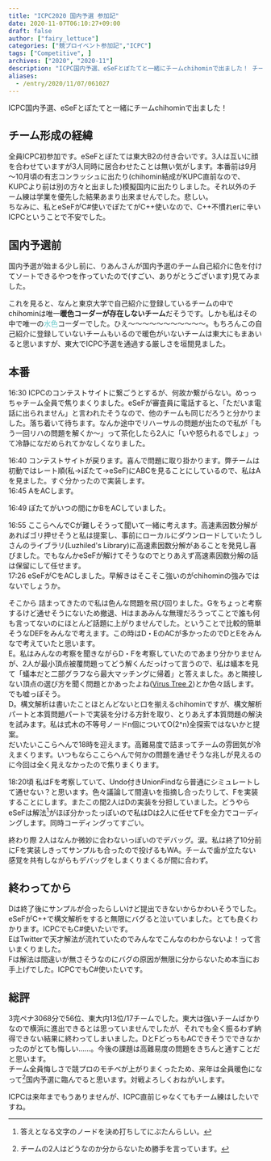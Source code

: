 ```yaml
---
title: "ICPC2020 国内予選 参加記"
date: 2020-11-07T06:10:27+09:00
draft: false
author: ["fairy_lettuce"]
categories: ["競プロイベント参加記","ICPC"]
tags: ["Competitive", ]
archives: ["2020", "2020-11"]
description: "ICPC国内予選、eSeFとぽたてと一緒にチームchihominで出ました！ チーム形成の経緯 国内予選前 本番 終わってから 総評"
aliases:
  - /entry/2020/11/07/061027
---
```


ICPC国内予選、eSeFとぽたてと一緒にチームchihominで出ました！

<!--more-->



## チーム形成の経緯
全員ICPC初参加です。eSeFとぽたては東大B2の付き合いです。3人は互いに顔を合わせていますが3人同時に居合わせたことは無い気がします。本番前は9月～10月頃の有志コンラッシュに出たり(chihomin結成がKUPC直前なので、KUPCより前は別の方々と出ました)模擬国内に出たりしました。それ以外のチーム練は学業を優先した結果あまり出来ませんでした。悲しい。  
ちなみに、私とeSeFがC#使いでぽたてがC++使いなので、C++不慣れerに辛いICPCということで不安でした。

## 国内予選前
国内予選が始まる少し前に、りあんさんが国内予選のチーム自己紹介に色を付けてソートできるやつを作っていたので(すごい、ありがとうございます)見てみました。


<blockquote class="twitter-tweet" >
  <p lang="ja" dir="ltr"></p>
  <a href="https://twitter.com/rian_tkb/status/1324609537622487040?s=20"></a>
</blockquote>
<script async src="https://platform.twitter.com/widgets.js" charset="utf-8"></script>


これを見ると、なんと東京大学で自己紹介に登録しているチームの中でchihominは唯一<b>暖色コーダーが存在しないチーム</b>だそうです。しかも私はその中で唯一の<span style="color: #62c7c9">水色</span>コーダーでした。ひえ～～～～～～～～～～～。もちろんこの自己紹介に登録していないチームもいるので暖色がいないチームは東大にもまあいると思いますが、東大でICPC予選を通過する厳しさを垣間見ました。

## 本番
16:30 ICPCのコンテストサイトに繋ごうとするが、何故か繋がらない。めっっちゃチーム全員で焦りまくりました。eSeFが審査員に電話すると、「ただいま電話に出られません」と言われたそうなので、他のチームも同じだろうと分かりました。落ち着いて待ちます。なんか途中でリハーサルの問題が出たので私が「もう一回リハの問題を解くか～」って茶化したら2人に「いや怒られるでしょ」って冷静になだめられてかなしくなりました。  

16:40 コンテストサイトが戻ります。喜んで問題に取り掛かります。弊チームは初動ではレート順(私→ぽたて→eSeF)にABCを見ることにしているので、私はAを見ました。すぐ分かったので実装します。  
16:45 AをACします。  

16:49 ぽたてがいつの間にかBをACしていました。  

16:55 ここらへんでCが難しそうって聞いて一緒に考えます。高速素因数分解があればゴリ押せそうと私は提案し、事前にローカルにダウンロードしていたうしさんのライブラリ(Luzhiled's Library)に高速素因数分解があることを発見し喜びました。でもなんかeSeFが解けてそうなのでとりあえず高速素因数分解の話は保留にして任せます。  
17:26 eSeFがCをACしました。早解きはそこそこ強いのがchihominの強みではないでしょうか。  

そこから 詰まってきたので私は色んな問題を飛び回りました。Gをちょっと考察するけど通せそうにないため撤退、Hはまあみんな無理だろうってことで誰も何も言ってないのにほとんど話題に上がりませんでした。ということで比較的簡単そうなDEFをみんなで考えます。この時はD・EのACが多かったのでDとEをみんなで考えていたと思います。  
E。私はみんなの考察を聞きながらD・Fを考察していたのであまり分かりませんが、2人が最小頂点被覆問題ってどう解くんだっけって言うので、私は蟻本を見て「蟻本だと二部グラフなら最大マッチングに帰着」と答えました。あと隣接しない頂点の選び方を聞く問題とかあったよね([Virus Tree 2](https://atcoder.jp/contests/abc133/tasks/abc133_e))とか色々話します。でも嘘っぽそう。  
D。構文解析は書いたことほとんどないと口を揃えるchihominですが、構文解析パートと本質問題パートで実装を分ける方針を取り、とりあえず本質問題の解決を試みます。私は式木の不等号ノードn個についてO(2^n)全探索ではないかと提案。  
だいたいここらへんで18時を迎えます。高難易度で詰まってチームの雰囲気が冷えまくります。いつもならここらへんで何かの問題を通せそうな兆しが見えるのに今回は全く見えなかったので焦りまくります。  

18:20頃 私はFを考察していて、Undo付きUnionFindなら普通にシミュレートして通せない？と思います。色々議論して間違いを指摘し合ったりして、Fを実装することにします。またこの間2人はDの実装を分担していました。どうやらeSeFは解法[^1]がほぼ分かったっぽいので私はDは2人に任せてFを全力でコーディングします。同時コーディングってすごい。  

終わり際 2人はなんか微妙に合わないっぽいのでデバッグ。涙。私は終了10分前にFを実装しきってサンプルも合ったので投げるもWA。チームで歯が立たない感覚を共有しながらもデバッグをしまくりまくるが間に合わず。  

## 終わってから
Dは終了後にサンプルが合ったらしいけど提出できないからかわいそうでした。eSeFがC++で構文解析をすると無限にバグると泣いていました。とても良くわかります。ICPCでもC#使いたいです。  
EはTwitterで天才解法が流れていたのでみんなでこんなのわからないよ！って言いまくりました。  
Fは解法は間違いが無さそうなのにバグの原因が無限に分からないため本当にお手上げでした。ICPCでもC#使いたいです。

## 総評
3完ペナ3068分で56位、東大内13位/17チームでした。東大は強いチームばかりなので横浜に進出できるとは思っていませんでしたが、それでも全く振るわず納得できない結果に終わってしまいました。DとFどっちもACできそうでできなかったのがとても悔しい……。今後の課題は高難易度の問題をきちんと通すことだと思います。  
チーム全員悔しさで競プロのモチベが上がりまくったため、来年は全員暖色になって[^2]国内予選に臨んでると思います。対戦よろしくおねがいします。  

ICPCは来年までもうありませんが、ICPC直前じゃなくてもチーム練はしたいですね。

[^1]: 答えとなる文字のノードを決め打ちしてにぶたんらしい。
[^2]: チームの2人はどうなのか分からないため勝手を言っています。